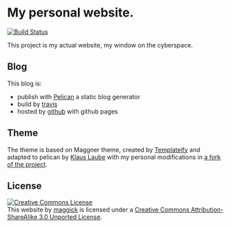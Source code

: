 # My personal website.

[![Build Status](https://travis-ci.com/maggick/blog.svg?branch=master)](https://travis-ci.org/maggick/blog)

This project is my actual website, my window on the cyberspace.

## Blog

This blog is:
  * publish with [Pelican](http://blog.getpelican.com) a static blog generator
  * build by [travis](https://travis-ci.org/maggick/blog)
  * hosted by [github](https://github.com) with github pages

## Theme

The theme is based on Maggner theme, created by
[Templateify](http://www.templateify.com/) and adapted to
pelican by [Klaus Laube](https://github.com/kplaube/maggner-pelican) with
my personal modifications in
[a fork of the project](https://github.com/maggick/maggner-pelican).

## License

<a rel="license" href="http://creativecommons.org/licenses/by-sa/3.0/deed.en_US"><img alt="Creative Commons License" style="b
order-width:0" src="http://i.creativecommons.org/l/by-sa/3.0/88x31.png" /></a><br /><span xmlns:dct="http://purl.org/dc/terms
/" property="dct:title">This website</span> by <a xmlns:cc="http://creativecommons.org/ns#" href="https://maggick.fr" p
roperty="cc:attributionName" rel="cc:attributionURL">maggick</a> is licensed under a <a rel="license" href="http://cr
eativecommons.org/licenses/by-sa/3.0/deed.en_US">Creative Commons Attribution-ShareAlike 3.0 Unported License</a>.<br />
